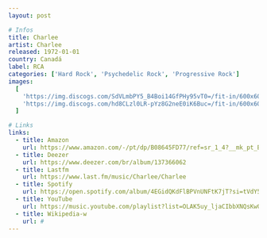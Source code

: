 ```yaml
---
layout: post

# Infos
title: Charlee
artist: Charlee
released: 1972-01-01
country: Canadá
label: RCA
categories: ['Hard Rock', 'Psychedelic Rock', 'Progressive Rock']
images:
  [
    'https://img.discogs.com/SdVLmbPY5_B4Boi14GfPHy95vT0=/fit-in/600x601/filters:strip_icc():format(jpeg):mode_rgb():quality(90)/discogs-images/R-3794674-1525408531-4762.jpeg.jpg',
    'https://img.discogs.com/hd8CLzl0LR-pYz8G2neE0iK6Buc=/fit-in/600x601/filters:strip_icc():format(jpeg):mode_rgb():quality(90)/discogs-images/R-3794674-1525408567-8230.jpeg.jpg',
  ]

# Links
links:
  - title: Amazon
    url: https://www.amazon.com/-/pt/dp/B08645FD77/ref=sr_1_4?__mk_pt_BR=%C3%85M%C3%85%C5%BD%C3%95%C3%91&dchild=1&keywords=charlee&qid=1614825225&sr=8-4&tag=kvnol08-20
  - title: Deezer
    url: https://www.deezer.com/br/album/137366062
  - title: Lastfm
    url: https://www.last.fm/music/Charlee/Charlee
  - title: Spotify
    url: https://open.spotify.com/album/4EGidQKdFlBPVnUNFtK7jT?si=tVdY5HLRQeKWK8KwPKEUwQ
  - title: YouTube
    url: https://music.youtube.com/playlist?list=OLAK5uy_ljaCIbbXNQsKw0Kl0RztzoacZTheC7-pY
  - title: Wikipedia-w
    url: #
---
```

